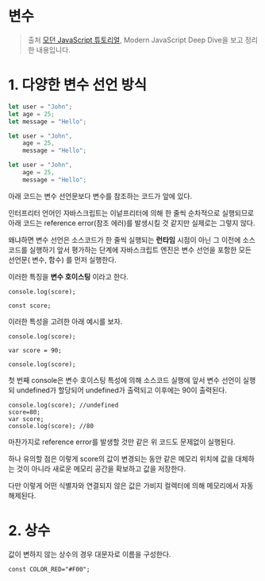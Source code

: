 # 변수

> 출처 [모던 JavaScript 튜토리얼](https://ko.javascript.info/), Modern JavaScript Deep Dive을 보고 정리한 내용입니다.

# 1. 다양한 변수 선언 방식

```javascript
let user = "John";
let age = 25;
let message = "Hello";

let user = "John",
    age = 25,
    message = "Hello";

let user = "John",
    age = 25,
    message = "Hello";
```

아래 코드는 변수 선언문보다 변수를 참조하는 코드가 앞에 있다.

인터프리터 언어인 자바스크립트는 이넡프리터에 의해 한 줄씩 순차적으로 실행되므로 아래 코드는 reference error(참조 에러)를 발생시킬 것 같지만 실제로는 그렇지 않다.

왜냐하면 변수 선언은 소스코드가 한 줄씩 실행되는 **런타임** 시점이 아닌 그 이전에 소스코드를 실행하기 앞서 평가하는 단계에 자바스크립트 엔진은 변수 선언을 포함한 모든 선언문( 변수, 함수) 를 먼저 실행한다.

이러한 특징을 **변수 호이스팅** 이라고 한다.

```
console.log(score);

const score;
```

이러한 특성을 고려한 아래 예시를 보자.

```
console.log(score);

var score = 90;

console.log(score);
```

첫 번째 console은 변수 호이스팅 특성에 의해 소스코드 실행에 앞서 변수 선언이 실행되 undefined가 할당되어 undefined가 출력되고 이후에는 90이 출력된다.

```
console.log(score); //undefined
score=80;
var score;
console.log(score); //80
```

마찬가지로 reference error를 발생할 것만 같은 위 코드도 문제없이 실행된다.

하나 유의할 점은 이렇게 score의 값이 변경되는 동안 같은 메모리 위치에 값을 대체하는 것이 아니라 새로운 메모리 공간을 확보하고 값을 저장한다.

다만 이렇게 어떤 식별자와 연결되지 않은 값은 가비지 컬렉터에 의해 메모리에서 자동 해제된다.

# 2. 상수

값이 변하지 않는 상수의 경우 대문자로 이름을 구성한다.

```
const COLOR_RED="#F00";
```
